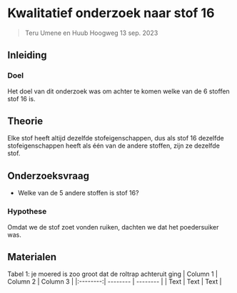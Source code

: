 # Kwalitatief onderzoek naar stof 16

> Teru Umene en Huub Hoogweg
> 13 sep. 2023

## Inleiding

### Doel
Het doel van dit onderzoek was om achter te komen welke van de 6 stoffen stof 16 is.

## Theorie
Elke stof heeft altijd dezelfde stofeigenschappen, dus als stof 16 dezelfde stofeigenschappen heeft als één van de andere stoffen, zijn ze dezelfde stof.

## Onderzoeksvraag
 - Welke van de 5 andere stoffen is stof 16?

### Hypothese
Omdat we de stof zoet vonden ruiken, dachten we dat het poedersuiker was.

## Materialen

Tabel 1: je moered is zoo groot dat de roltrap achteruit ging
| Column 1 | Column 2 | Column 3 |
|:--------:| -------- | -------- |
|   Text   | Text     | Text     |

